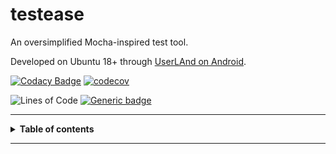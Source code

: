 # testease

An oversimplified Mocha-inspired test tool.

Developed on Ubuntu 18+ through [UserLAnd on Android](https://play.google.com/store/apps/details?id=tech.ula).


[![Codacy Badge](https://app.codacy.com/project/badge/Grade/75eeb5d0ccfb41a8916ed8ebaee38acb)](https://www.codacy.com/gh/l3laze/testease/dashboard?utm_source=github.com&amp;utm_medium=referral&amp;utm_content=l3laze/testease&amp;utm_campaign=Badge_Grade) [![codecov](https://codecov.io/gh/l3laze/testease/branch/master/graph/badge.svg)](https://codecov.io/gh/l3laze/testease)


![Lines of Code](https://tokei.rs/b1/github/l3laze/testease) [![Generic badge](https://img.shields.io/badge/Made%20with-NodeJS-black.svg)](https://shields.io/)


----


<details><summary><b>Table of contents</b></summary>

  * [Demo](#Demo)
  * [Usage](#Usage)
    - [Options](#Options)
    - [Example](#Example)
    - [Output](#Output)
</details>


----

